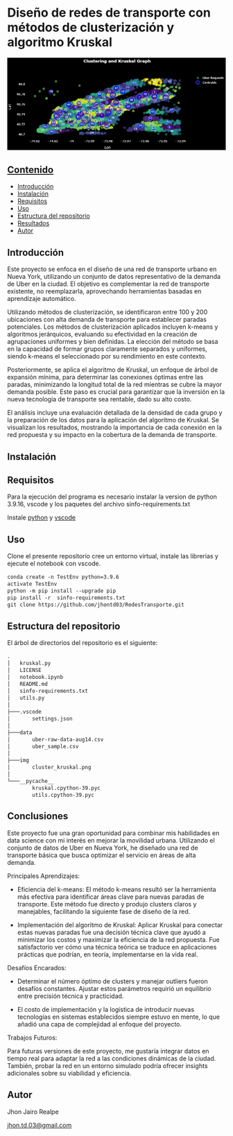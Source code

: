 # Diseño de redes de transporte con métodos de clusterización y algoritmo Kruskal

![cluster kruskal](https://github.com/jhontd03/TransportNetworks/blob/master/img/cluster_kruskal.png "cluster_kruskal")

## [Contenido](#Contenido)

- [Introducción](#Introduccón)
- [Instalación](#Instalación)
- [Requisitos](#Requisitos)
- [Uso](#Uso)
- [Estructura del repositorio](#Estructura-del-repositorio)
- [Resultados](#Resultados)
- [Autor](#Autor)

## Introducción

Este proyecto se enfoca en el diseño de una red de transporte urbano en Nueva York, utilizando un conjunto de datos representativo de la demanda de Uber en la ciudad. El objetivo es complementar la red de transporte existente, no reemplazarla, aprovechando herramientas basadas en aprendizaje automático.

Utilizando métodos de clusterización, se identificaron entre 100 y 200 ubicaciones con alta demanda de transporte para establecer paradas potenciales. Los métodos de clusterización aplicados incluyen k-means y algoritmos jerárquicos, evaluando su efectividad en la creación de agrupaciones uniformes y bien definidas. La elección del método se basa en la capacidad de formar grupos claramente separados y uniformes, siendo k-means el seleccionado por su rendimiento en este contexto.

Posteriormente, se aplica el algoritmo de Kruskal, un enfoque de árbol de expansión mínima, para determinar las conexiones óptimas entre las paradas, minimizando la longitud total de la red mientras se cubre la mayor demanda posible. Este paso es crucial para garantizar que la inversión en la nueva tecnología de transporte sea rentable, dado su alto costo.

El análisis incluye una evaluación detallada de la densidad de cada grupo y la preparación de los datos para la aplicación del algoritmo de Kruskal. Se visualizan los resultados, mostrando la importancia de cada conexión en la red propuesta y su impacto en la cobertura de la demanda de transporte.

## Instalación

## Requisitos

Para la ejecución del programa es necesario instalar la version de python 3.9.16, vscode y los paquetes del archivo sinfo-requirements.txt

Instale [python](https://www.python.org/downloads/) y [vscode](https://code.visualstudio.com/download)

## Uso

Clone el presente repositorio cree un entorno virtual, instale las librerias y ejecute el notebook con vscode.

```
conda create -n TestEnv python=3.9.6 
activate TestEnv
python -m pip install --upgrade pip
pip install -r  sinfo-requirements.txt
git clone https://github.com/jhontd03/RedesTransporte.git
```

## Estructura del repositorio

El árbol de directorios del repositorio es el siguiente:
```
.
│   kruskal.py
│   LICENSE
│   notebook.ipynb
│   README.md
│   sinfo-requirements.txt
│   utils.py
│
├───.vscode
│       settings.json
│
├───data
│       uber-raw-data-aug14.csv
│       uber_sample.csv
│
├───img
│       cluster_kruskal.png
│
└───__pycache__
        kruskal.cpython-39.pyc
        utils.cpython-39.pyc
```

## Conclusiones

Este proyecto fue una gran oportunidad para combinar mis habilidades en data science con mi interés en mejorar la movilidad urbana. Utilizando el conjunto de datos de Uber en Nueva York, he diseñado una red de transporte básica que busca optimizar el servicio en áreas de alta demanda.

Principales Aprendizajes:

- Eficiencia del k-means: El método k-means resultó ser la herramienta más efectiva para identificar áreas clave para nuevas paradas de transporte. Este método fue directo y produjo clusters claros y manejables, facilitando la siguiente fase de diseño de la red.

- Implementación del algoritmo de Kruskal: Aplicar Kruskal para conectar estas nuevas paradas fue una decisión técnica clave que ayudó a minimizar los costos y maximizar la eficiencia de la red propuesta. Fue satisfactorio ver cómo una técnica teórica se traduce en aplicaciones prácticas que podrían, en teoría, implementarse en la vida real.

Desafíos Encarados:

- Determinar el número óptimo de clusters y manejar outliers fueron desafíos constantes. Ajustar estos parámetros requirió un equilibrio entre precisión técnica y practicidad.

- El costo de implementación y la logística de introducir nuevas tecnologías en sistemas establecidos siempre estuvo en mente, lo que añadió una capa de complejidad al enfoque del proyecto.

Trabajos Futuros:

Para futuras versiones de este proyecto, me gustaría integrar datos en tiempo real para adaptar la red a las condiciones dinámicas de la ciudad. También, probar la red en un entorno simulado podría ofrecer insights adicionales sobre su viabilidad y eficiencia.

## Autor

Jhon Jairo Realpe

jhon.td.03@gmail.com
